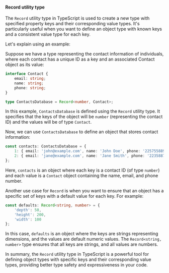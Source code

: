 #### Record utility type

The ```Record``` utility type in TypeScript is used to create a new type with specified property keys and their corresponding value types. It's particularly useful when you want to define an object type with known keys and a consistent value type for each key.

Let's explain using an example:

Suppose we have a type representing the contact information of individuals, where each contact has a unique ID as a key and an associated Contact object as its value:

```typescript
interface Contact {
	email: string;
	name: string;
	phone: string;
}

type ContactsDatabase = Record<number, Contact>;
```

In this example, ```ContactsDatabase``` is defined using the ```Record``` utility type. It specifies that the keys of the object will be ```number``` (representing the contact ID) and the values will be of type ```Contact```.

Now, we can use ```ContactsDatabase``` to define an object that stores contact information:

```typescript
const contacts: ContactsDatabase = {
	1: { email: 'john@example.com', name: 'John Doe', phone: '2257558899' },
	2: { email: 'jane@example.com', name: 'Jane Smith', phone: '2235887466' }
};
```

Here, ```contacts``` is an object where each key is a contact ID (of type ```number```) and each value is a ```Contact``` object containing the name, email, and phone number.

Another use case for ```Record``` is when you want to ensure that an object has a specific set of keys with a default value for each key. For example:

```typescript
const defaults: Record<string, number> = {
	'depth': 50,
	'height': 200,
	'width': 100
};
```

In this case, ```defaults``` is an object where the keys are strings representing dimensions, and the values are default numeric values. The ```Record<string, number>``` type ensures that all keys are strings, and all values are numbers.

In summary, the ```Record``` utility type in TypeScript is a powerful tool for defining object types with specific keys and their corresponding value types, providing better type safety and expressiveness in your code.